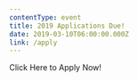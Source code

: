 ```yaml
---
contentType: event
title: 2019 Applications Due!
date: 2019-03-10T06:00:00.000Z
link: /apply
---
```


Click Here to Apply Now!
